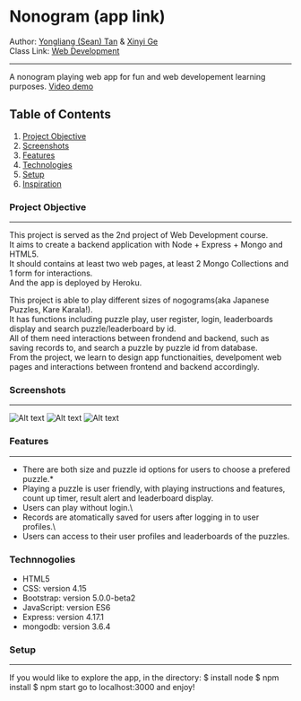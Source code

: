 # Nonogram (app link)
Author: [Yongliang (Sean) Tan](https://seantanty.github.io/CS-5610-project1/index.html) & [Xinyi Ge](https://xinyijackiege.github.io/)\
Class Link: [Web Development](https://johnguerra.co/classes/webDevelopment_spring_2021/)
***
A nonogram playing web app for fun and web developement learning purposes.
<a href="demolink">Video demo</a>

## Table of Contents
1. [Project Objective](#project-objective)
2. [Screenshots](#screenshots)
3. [Features](#features)
4. [Technologies](#technologies)
5. [Setup](#Setup)
6. [Inspiration](#inspiration)

### Project Objective
***
This project is served as the 2nd project of Web Development course. \
It aims to create a backend application with Node + Express + Mongo and HTML5.\
It should contains at least two web pages, at least 2 Mongo Collections and 1 form for interactions.\
And the app is deployed by Heroku.

This project is able to play different sizes of nogograms(aka Japanese Puzzles, Kare Karala!).\
It has functions including puzzle play, user register, login, leaderboards display and search puzzle/leaderboard by id.\
All of them need interactions between frondend and backend, such as saving records to, and search a puzzle by puzzle id from database.  
From the project, we learn to design app functionaities, develpoment web pages and interactions between frontend and backend accordingly. 

### Screenshots
*** 
![Alt text](https://github.com/seantanty/nonogram/images/ "")
![Alt text](https://github.com/seantanty/nonogram/images/ "About")
![Alt text](https://github.com/seantanty/nonogram/images/ "About")

### Features
***
* There are both size and puzzle id options for users to choose a prefered puzzle.\* 
* Playing a puzzle is user friendly, with playing instructions and features, count up timer, result alert and leaderboard display.
* Users can play without login.\
* Records are atomatically saved for users after logging in to user profiles.\
* Users can access to their user profiles and leaderboards of the puzzles.

### Technnogolies
* HTML5
* CSS: version 4.15
* Bootstrap: version 5.0.0-beta2
* JavaScript: version ES6
* Express: version 4.17.1
* mongodb: version 3.6.4

### Setup
***
If you would like to explore the app, in the directory:
$ install node
$ npm install
$ npm start
go to localhost:3000 and enjoy!












